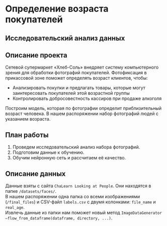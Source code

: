# Определение возраста покупателей

## Исследовательский анализ данных

## Описание проекта

Сетевой супермаркет «Хлеб-Соль» внедряет систему компьютерного зрения для обработки фотографий покупателей. Фотофиксация в прикассовой зоне поможет определять возраст клиентов, чтобы:

- Анализировать покупки и предлагать товары, которые могут заинтересовать покупателей этой возрастной группы
- Контролировать добросовестность кассиров при продаже алкоголя

Построим модель, которая по фотографии определит приблизительный возраст человека. В нашем распоряжении набор фотографий людей с указанием возраста.

## План работы

1. Проведем исследовательский анализ набора фотографий.
2. Подготовим данные к обучению.
3. Обучим нейронную сеть и рассчитаем её качество.

## Описание данных

Данные взяты с сайта `ChaLearn Looking at People`. Они находятся в папке `/datasets/faces/`. <br/> В нашем распоряжении одна папка со всеми изображениями (`/final_files`) и CSV-файл `labels.csv` с двумя колонками: `file_name` и `real_age`.<br/> Извлечь данные из папки нам поможет новый метод `ImageDataGenerator —flow_from_dataframe(dataframe, directory, ...)`. 
